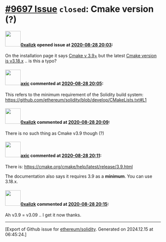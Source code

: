 # [\#9697 Issue](https://github.com/ethereum/solidity/issues/9697) `closed`: Cmake version (?)

#### <img src="https://avatars.githubusercontent.com/u/42751398?u=ef5a91015f7490cd303d2ae3750de9da9dc258a4&v=4" width="50">[0xalizk](https://github.com/0xalizk) opened issue at [2020-08-28 20:03](https://github.com/ethereum/solidity/issues/9697):

On the installation page it says [Cmake v 3.9+](https://solidity.readthedocs.io/en/v0.5.12/installing-solidity.html#prerequisites-all-operating-systems) but the latest [Cmake version is v3.18.x](https://cmake.org/download/) .. is this a typo?

#### <img src="https://avatars.githubusercontent.com/u/20340?v=4" width="50">[axic](https://github.com/axic) commented at [2020-08-28 20:05](https://github.com/ethereum/solidity/issues/9697#issuecomment-683124344):

This refers to the minimum requirement of the Solidity build system: https://github.com/ethereum/solidity/blob/develop/CMakeLists.txt#L1

#### <img src="https://avatars.githubusercontent.com/u/42751398?u=ef5a91015f7490cd303d2ae3750de9da9dc258a4&v=4" width="50">[0xalizk](https://github.com/0xalizk) commented at [2020-08-28 20:09](https://github.com/ethereum/solidity/issues/9697#issuecomment-683125680):

There is no such thing as Cmake v3.9 though (?)

#### <img src="https://avatars.githubusercontent.com/u/20340?v=4" width="50">[axic](https://github.com/axic) commented at [2020-08-28 20:11](https://github.com/ethereum/solidity/issues/9697#issuecomment-683126669):

There is: https://cmake.org/cmake/help/latest/release/3.9.html

The documentation also says it requires 3.9 as a **minimum**. You can use 3.18.x.

#### <img src="https://avatars.githubusercontent.com/u/42751398?u=ef5a91015f7490cd303d2ae3750de9da9dc258a4&v=4" width="50">[0xalizk](https://github.com/0xalizk) commented at [2020-08-28 20:15](https://github.com/ethereum/solidity/issues/9697#issuecomment-683128164):

Ah v3.9 = v3.09 .. I get it now thanks.


-------------------------------------------------------------------------------



[Export of Github issue for [ethereum/solidity](https://github.com/ethereum/solidity). Generated on 2024.12.15 at 06:45:24.]

